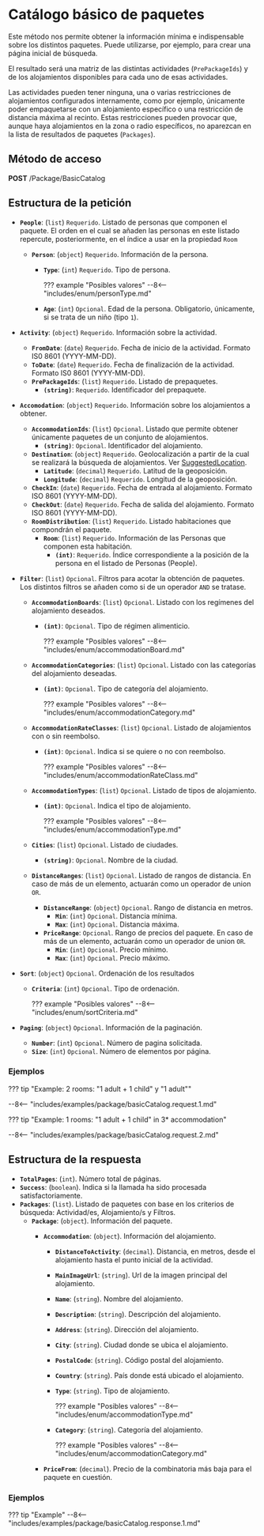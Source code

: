 # Catálogo básico de paquetes

Este método nos permite obtener la información mínima e indispensable sobre los distintos paquetes. Puede utilizarse, por ejemplo, para crear una página inicial de búsqueda.

El resultado será una matriz de las distintas actividades (``PrePackageIds``) y de los alojamientos disponibles para cada uno de esas actividades. 

Las actividades pueden tener ninguna, una o varias restricciones de alojamientos configurados internamente, como por ejemplo, únicamente poder empaquetarse con un alojamiento específico o una restricción de distancia máxima al recinto. Estas restricciones pueden provocar que, aunque haya alojamientos en la zona o radio específicos, no aparezcan en la lista de resultados de paquetes (``Packages``).

## Método de acceso

**POST** /Package/BasicCatalog

## Estructura de la petición

- **``People``**: (``list``) ``Requerido``. Listado de personas que componen el paquete. El orden en el cual se añaden las personas en este listado repercute, posteriormente, en el índice a usar en la propiedad ``Room`` 
    - **``Person``**: (``object``) ``Requerido``. Información de la persona.
        - **``Type``**: (``int``) ``Requerido``. Tipo de persona.

            ??? example "Posibles valores"
                --8<-- "includes/enum/personType.md"

        - **``Age``**: (``int``) ``Opcional``. Edad de la persona. Obligatorio, únicamente, si se trata de un niño (tipo ``1``).

- **``Activity``**: (``object``) ``Requerido``. Información sobre la actividad.
    - **``FromDate``**: (``date``) ``Requerido``. Fecha de inicio de la actividad. Formato IS0 8601 (YYYY-MM-DD).
    - **``ToDate``**: (``date``) ``Requerido``. Fecha de finalización de la actividad. Formato IS0 8601 (YYYY-MM-DD).
    - **``PrePackageIds``**: (``list``) ``Requerido``. Listado de prepaquetes.
        - **``(string)``**: ``Requerido``. Identificador del prepaquete.

- **``Accomodation``**: (``object``) ``Requerido``. Información sobre los alojamientos a obtener.
    - **``AccommodationIds``**: (``list``) ``Opcional``. Listado que permite obtener únicamente paquetes de un conjunto de alojamientos.
        - **``(string)``**:  ``Opcional``. Identificador del alojamiento.
    - **``Destination``**: (``object``) ``Requerido``. Geolocalización a partir de la cual se realizará la búsqueda de alojamientos. Ver [SuggestedLocation](/experthubApiDocs/es/docs/package/prePackage/#estructura-de-la-respuesta).
        - **``Latitude``**: (``decimal``) ``Requerido``. Latitud de la geoposición.
        - **``Longitude``**: (``decimal``) ``Requerido``. Longitud de la geoposición.
    - **``CheckIn``**: (``date``) ``Requerido``. Fecha de entrada al alojamiento. Formato ISO 8601 (YYYY-MM-DD).
    - **``CheckOut``**: (``date``) ``Requerido``. Fecha de salida del alojamiento. Formato ISO 8601 (YYYY-MM-DD).
    - **``RoomDistribution``**: (``list``) ``Requerido``. Listado habitaciones que compondrán el paquete.
        - **``Room``**: (``list``) ``Requerido``. Información de las Personas que componen esta habitación.
            - **``(int)``**: ``Requerido``. Índice correspondiente a la posición de la persona en el listado de Personas (People).
- **``Filter``**: (``list``) ``Opcional``. Filtros para acotar la obtención de paquetes. Los distintos filtros se añaden como si de un operador ``AND`` se tratase.
    - **``AccommodationBoards``**: (``list``) ``Opcional``. Listado con los regímenes del alojamiento deseados.
        - **``(int)``**: ``Opcional``. Tipo de régimen alimenticio.

            ??? example "Posibles valores"
                --8<-- "includes/enum/accommodationBoard.md"

    - **``AccommodationCategories``**: (``list``) ``Opcional``. Listado con las categorías del alojamiento deseadas.
        - **``(int)``**: ``Opcional``. Tipo de categoría del alojamiento.

            ??? example "Posibles valores"
                --8<-- "includes/enum/accommodationCategory.md"

    - **``AccommodationRateClasses``**: (``list``) ``Opcional``. Listado de alojamientos con o sin reembolso.
        - **``(int)``**: ``Opcional``. Indica si se quiere o no con reembolso.

            ??? example "Posibles valores"
                --8<-- "includes/enum/accommodationRateClass.md"

    - **``AccommodationTypes``**: (``list``) ``Opcional``. Listado de tipos de alojamiento.
        - **``(int)``**: ``Opcional``. Indica el tipo de alojamiento.
          
            ??? example "Posibles valores"
                --8<-- "includes/enum/accommodationType.md"

    - **``Cities``**: (``list``) ``Opcional``. Listado de ciudades.
        - **``(string)``**: ``Opcional``. Nombre de la ciudad.
    - **``DistanceRanges``**: (``list``) ``Opcional``. Listado de rangos de distancia. En caso de más de un elemento, actuarán como un operador de union ``OR``.
        - **``DistanceRange``**: (``object``) ``Opcional``. Rango de distancia en metros.
            - **``Min``**: (``int``) ``Opcional``. Distancia mínima.
            - **``Max``**: (``int``) ``Opcional``. Distancia máxima.
        - **``PriceRange``**: ``Opcional``. Rango de precios del paquete. En caso de más de un elemento, actuarán como un operador de union ``OR``.
            - **``Min``**: (``int``) ``Opcional``. Precio mínimo.
            - **``Max``**: (``int``) ``Opcional``. Precio máximo.
- **``Sort``**: (``object``) ``Opcional``. Ordenación de los resultados
    - **``Criteria``**: (``int``) ``Opcional``. Tipo de ordenación.

        ??? example "Posibles valores"
            --8<-- "includes/enum/sortCriteria.md"

- **``Paging``**: (``object``) ``Opcional``. Información de la paginación.
    - **``Number``**: (``int``) ``Opcional``. Número de pagina solicitada.
    - **``Size``**: (``int``) ``Opcional``. Número de elementos por página.

### Ejemplos

??? tip "Example: 2 rooms: "1 adult + 1 child" y "1 adult""

--8<-- "includes/examples/package/basicCatalog.request.1.md"

??? tip "Example: 1 rooms: "1 adult + 1 child" in 3* accommodation"

--8<-- "includes/examples/package/basicCatalog.request.2.md"

## Estructura de la respuesta

- **``TotalPages``**: (``int``). Número total de páginas.
- **`Success`**: (``boolean``). Indica si la llamada ha sido procesada satisfactoriamente.
- **``Packages``**: (``list``). Listado de paquetes con base en los criterios de búsqueda: Actividad/es, Alojamiento/s y Filtros.
    - **``Package``**: (``object``). Información del paquete.
        - **``Accommodation``**: (``object``). Información del alojamiento.
            - **``DistanceToActivity``**: (``decimal``). Distancia, en metros, desde el alojamiento hasta el punto inicial de la actividad.
            - **``MainImageUrl``**: (``string``). Url de la imagen principal del alojamiento.
            - **``Name``**: (``string``). Nombre del alojamiento.
            - **``Description``**: (``string``). Descripción del alojamiento.
            - **``Address``**: (``string``). Dirección del alojamiento.
            - **``City``**: (``string``). Ciudad donde se ubica el alojamiento.
            - **``PostalCode``**: (``string``). Código postal del alojamiento.
            - **``Country``**: (``string``). País donde está ubicado el alojamiento.
            - **``Type``**: (``string``). Tipo de alojamiento.

                ??? example "Posibles valores"
                    --8<-- "includes/enum/accommodationType.md"

            - **``Category``**: (``string``). Categoría del alojamiento.

                ??? example "Posibles valores"
                    --8<-- "includes/enum/accommodationCategory.md"

        - **``PriceFrom``**: (``decimal``). Precio de la combinatoria más baja para el paquete en cuestión.

### Ejemplos

??? tip "Example"
    --8<-- "includes/examples/package/basicCatalog.response.1.md"